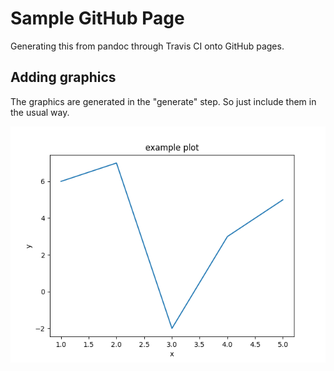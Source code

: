 # Sample GitHub Page

Generating this from pandoc through Travis CI onto GitHub pages.

## Adding graphics

The graphics are generated in the "generate" step. So just include them in the
usual way.

![Figure caption](example_plot.png)
